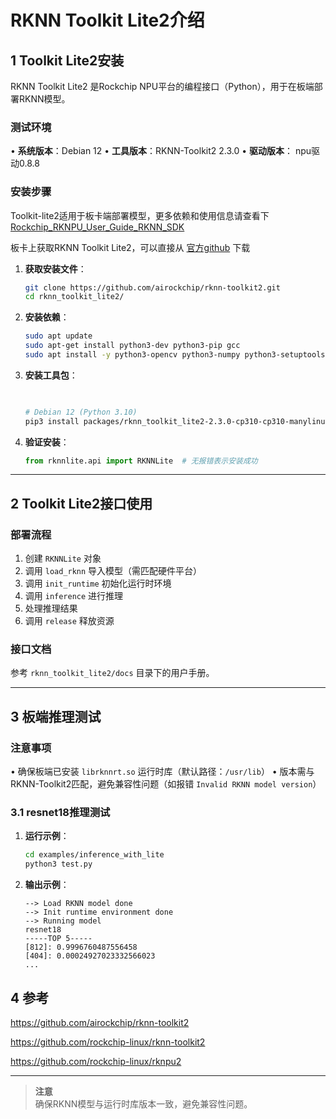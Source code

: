 


# RKNN Toolkit Lite2介绍



## 1 Toolkit Lite2安装
RKNN Toolkit Lite2 是Rockchip NPU平台的编程接口（Python），用于在板端部署RKNN模型。

### 测试环境
• **系统版本**：Debian 12
• **工具版本**：RKNN-Toolkit2 2.3.0
• **驱动版本**：
  npu驱动0.8.8

### 安装步骤
Toolkit-lite2适用于板卡端部署模型，更多依赖和使用信息请查看下 [Rockchip_RKNPU_User_Guide_RKNN_SDK](https://github.com/rockchip-linux/rknn-toolkit2/tree/master/doc)

板卡上获取RKNN Toolkit Lite2，可以直接从 [官方github](https://github.com/airockchip/rknn-toolkit2/tree/master/rknn-toolkit-lite2) 下载
1. **获取安装文件**：
   ```bash
   git clone https://github.com/airockchip/rknn-toolkit2.git
   cd rknn_toolkit_lite2/
   ```

2. **安装依赖**：
   ```bash
   sudo apt update
   sudo apt-get install python3-dev python3-pip gcc
   sudo apt install -y python3-opencv python3-numpy python3-setuptools
   ```

3. **安装工具包**：
   ```bash
  

   # Debian 12 (Python 3.10)
   pip3 install packages/rknn_toolkit_lite2-2.3.0-cp310-cp310-manylinux_2_17_aarch64.manylinux2014_aarch64.whl
   ```

4. **验证安装**：
   ```python
   from rknnlite.api import RKNNLite  # 无报错表示安装成功
   ```

---

## 2 Toolkit Lite2接口使用
### 部署流程
1. 创建 `RKNNLite` 对象
2. 调用 `load_rknn` 导入模型（需匹配硬件平台）
3. 调用 `init_runtime` 初始化运行时环境
4. 调用 `inference` 进行推理
5. 处理推理结果
6. 调用 `release` 释放资源

### 接口文档
参考 `rknn_toolkit_lite2/docs` 目录下的用户手册。

---

## 3 板端推理测试
### 注意事项
• 确保板端已安装 `librknnrt.so` 运行时库（默认路径：`/usr/lib`）
• 版本需与RKNN-Toolkit2匹配，避免兼容性问题（如报错 `Invalid RKNN model version`）

### 3.1 resnet18推理测试
1. **运行示例**：
   ```bash
   cd examples/inference_with_lite
   python3 test.py
   ```
2. **输出示例**：
   ```
   --> Load RKNN model done
   --> Init runtime environment done
   --> Running model
   resnet18
   -----TOP 5-----
   [812]: 0.9996760487556458
   [404]: 0.00024927023332566023
   ...
   ```


## 4 参考

https://github.com/airockchip/rknn-toolkit2

https://github.com/rockchip-linux/rknn-toolkit2

https://github.com/rockchip-linux/rknpu2

---

> **注意**  
> 确保RKNN模型与运行时库版本一致，避免兼容性问题。